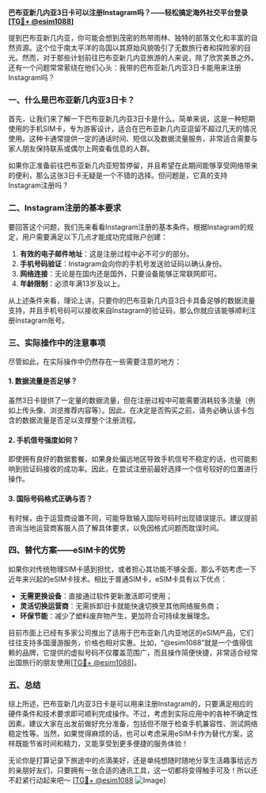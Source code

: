 **巴布亚新几内亚3日卡可以注册Instagram吗？——轻松搞定海外社交平台登录[[TG💪+ @esim1088](https://t.me/s/esim1088)]**

提到巴布亚新几内亚，你可能会想到茂密的热带雨林、独特的部落文化和丰富的自然资源。这个位于南太平洋的岛国以其原始风貌吸引了无数旅行者和探险家的目光。然而，对于那些计划前往巴布亚新几内亚旅游的人来说，除了欣赏美景之外，还有一个问题常常萦绕在他们心头：我带的巴布亚新几内亚3日卡能用来注册Instagram吗？

### 一、什么是巴布亚新几内亚3日卡？

首先，让我们来了解一下巴布亚新几内亚3日卡是什么。简单来说，这是一种短期使用的手机SIM卡，专为游客设计，适合在巴布亚新几内亚逗留不超过几天的情况使用。这种卡通常提供一定的通话时间、短信以及数据流量服务，非常适合需要与家人朋友保持联系或偶尔上网查看信息的人群。

如果你正准备前往巴布亚新几内亚短暂停留，并且希望在此期间能够享受网络带来的便利，那么这张3日卡无疑是一个不错的选择。但问题是，它真的支持Instagram注册吗？

### 二、Instagram注册的基本要求

要回答这个问题，我们先来看看Instagram注册的基本条件。根据Instagram的规定，用户需要满足以下几点才能成功完成账户创建：

1. **有效的电子邮件地址**：这是注册过程中必不可少的部分。
2. **手机号码验证**：Instagram会向你的手机号发送验证码以确认身份。
3. **网络连接**：无论是在国内还是国外，只要设备能够正常联网即可。
4. **年龄限制**：必须年满13岁及以上。

从上述条件来看，理论上讲，只要你的巴布亚新几内亚3日卡具备足够的数据流量支持，并且手机号码可以接收来自Instagram的验证码，那么你就应该能够顺利注册Instagram账号。

### 三、实际操作中的注意事项

尽管如此，在实际操作中仍然存在一些需要注意的地方：

#### 1. 数据流量是否足够？
虽然3日卡提供了一定量的数据流量，但在注册过程中可能需要消耗较多流量（例如上传头像、浏览推荐内容等）。因此，在决定是否购买之前，请务必确认该卡包含的数据流量是否足以支撑整个注册流程。

#### 2. 手机信号强度如何？
即使拥有良好的数据套餐，如果身处偏远地区导致手机信号不稳定的话，也可能影响到验证码接收的成功率。因此，在尝试注册前最好选择一个信号较好的位置进行操作。

#### 3. 国际号码格式正确与否？
有时候，由于运营商设置不同，可能导致输入国际号码时出现错误提示。建议提前咨询当地运营商客服人员了解具体要求，以免因格式问题而耽误时间。

### 四、替代方案——eSIM卡的优势

如果你对传统物理SIM卡感到担忧，或者担心其功能不够全面，那么不妨考虑一下近年来兴起的eSIM卡技术。相比于普通SIM卡，eSIM卡具有以下优点：

- **无需更换设备**：直接通过软件更新激活即可使用；
- **灵活切换运营商**：无需拆卸旧卡就能快速切换至其他网络服务商；
- **环保节能**：减少了塑料废弃物产生，更加符合可持续发展理念。

目前市面上已经有多家公司推出了适用于巴布亚新几内亚地区的eSIM产品，它们往往支持多国漫游服务，价格也相对实惠。比如，“@esim1088”就是一个值得信赖的品牌，它提供的虚拟号码不仅覆盖范围广，而且操作简便快捷，非常适合经常出国旅行的朋友使用[[TG💪+ @esim1088](https://t.me/s/esim1088)]。

### 五、总结

综上所述，巴布亚新几内亚3日卡是可以用来注册Instagram的，只要满足相应的硬件条件和技术要求即可顺利完成操作。不过，考虑到实际应用中的各种不确定性因素，建议大家在出发前做好充分准备，包括但不限于检查手机兼容性、测试网络稳定性等。当然，如果觉得麻烦的话，也可以考虑采用eSIM卡作为替代方案，这样既能节省时间和精力，又能享受到更多便捷的服务体验！

无论你是打算记录下旅途中的点滴美好，还是单纯想随时随地分享生活趣事给远方的亲朋好友们，只要拥有一张合适的通讯工具，这一切都将变得触手可及！所以还不赶紧行动起来吧～ [[TG💪+ @esim1088](https://t.me/s/esim1088) ![Image](https://i.postimg.cc/4NQfJmqS/Snipaste-2025-05-13-00-14-12.png)]